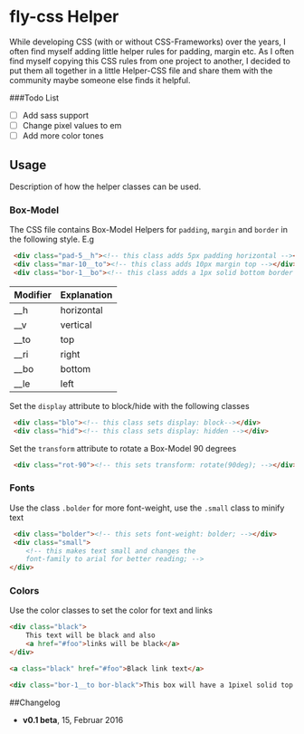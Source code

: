 # fly-css Helper
While developing CSS (with or without CSS-Frameworks) over the years, I often find myself adding little helper
rules for padding, margin etc. As I often find myself copying this CSS rules from one project to another, I decided
to put them all together in a little Helper-CSS file and share them with the community maybe someone else finds
it helpful.

###Todo List
- [ ] Add sass support
- [ ] Change pixel values to em
- [ ] Add more color tones

## Usage
Description of how the helper classes can be used.

### Box-Model
The CSS file contains Box-Model Helpers for `padding`, `margin` and `border` in the following style.
E.g

```html
 <div class="pad-5__h"><!-- this class adds 5px padding horizontal --></div>
 <div class="mar-10__to"><!-- this class adds 10px margin top --></div>
 <div class="bor-1__bo"><!-- this class adds a 1px solid bottom border --></div>
```

Modifier | Explanation
------------ | -------------
__h | horizontal
__v | vertical
__to | top
__ri | right
__bo | bottom
__le | left


Set the `display` attribute to block/hide with the following classes

```html
 <div class="blo"><!-- this class sets display: block--></div>
 <div class="hid"><!-- this class sets display: hidden --></div>
```

Set the `transform` attribute to rotate a Box-Model 90 degrees

```html
 <div class="rot-90"><!-- this sets transform: rotate(90deg); --></div>
```

### Fonts
Use the class `.bolder` for more font-weight, use the `.small` class to minify text
```html
 <div class="bolder"><!-- this sets font-weight: bolder; --></div>
 <div class="small">
    <!-- this makes text small and changes the
    font-family to arial for better reading; -->
</div>
```

### Colors
Use the color classes to set the color for text and links
```html
<div class="black">
    This text will be black and also
    <a href="#foo">links will be black</a>
</div>

<a class="black" href="#foo">Black link text</a>

<div class="bor-1__to bor-black">This box will have a 1pixel solid top border</div>
```



##Changelog
- **v0.1 beta**, 15, Februar 2016
